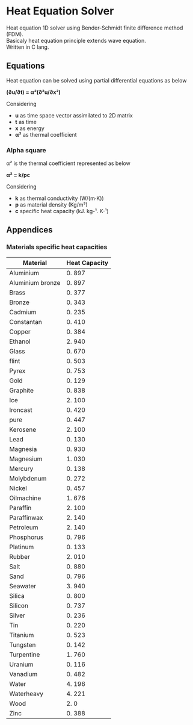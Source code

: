 # Heat Equation Solver

Heat equation 1D solver using Bender-Schmidt finite difference method (FDM).  
Basicaly heat equation principle extends wave equation.  
Written in C lang.  

## Equations

Heat equation can be solved using partial differential equations as below

**(∂u/∂t) = α²(∂²u/∂x²)**

Considering 

* **u** as time space vector assimilated to 2D matrix
* **t** as time
* **x** as energy
* **α²** as thermal coefficient

### Alpha square

α² is the thermal coefficient represented as below

**α² = k/pc**

Considering

* **k** as thermal conductivity (W/(m·K))
* **p** as material density (Kg/m³)
* **c** specific heat capacity (kJ. kg-¹. K-¹)

## Appendices

### Materials specific heat capacities

|Material|Heat Capacity|  
|--------|-------------|  
|Aluminium|0. 897|  
|Aluminium bronze|0. 897|  
|Brass|0. 377|
|Bronze|0. 343|
|Cadmium|0. 235|
|Constantan|0. 410|
|Copper|0. 384|
|Ethanol|2. 940|
|Glass|0. 670|
|flint|0. 503|
|Pyrex|0. 753|
|Gold|0. 129|
|Graphite|0. 838|
|Ice|2. 100|
|Ironcast|0. 420|
|pure|0. 447|
|Kerosene|2. 100|
|Lead|0. 130|
|Magnesia|0. 930|
|Magnesium|1. 030|
|Mercury|0. 138|
|Molybdenum|0. 272|
|Nickel|0. 457|
|Oilmachine|1. 676|
|Paraffin|2. 100|
|Paraffinwax|2. 140|
|Petroleum|2. 140|
|Phosphorus|0. 796|
|Platinum|0. 133|
|Rubber|2. 010|
|Salt|0. 880|
|Sand|0. 796|
|Seawater|3. 940|
|Silica|0. 800|
|Silicon|0. 737|
|Silver|0. 236|
|Tin|0. 220|
|Titanium|0. 523|
|Tungsten|0. 142|
|Turpentine|1. 760|
|Uranium|0. 116|
|Vanadium|0. 482|
|Water|4. 196|
|Waterheavy|4. 221|
|Wood|2. 0|
|Zinc|0. 388|
